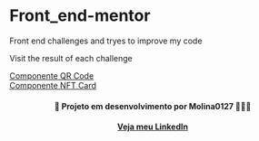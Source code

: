 # Front_end-mentor
Front end challenges and tryes to improve my code

Visit the result of each challenge

<a href="https://molina0127.github.io/Front_end-mentor/qr-code-component-main/">Componente QR Code</a><br>
<a href="https://molina0127.github.io/Front_end-mentor/nft-preview-card-component-main/">Componente NFT Card</a>

<h4 align="center"> 🚧 Projeto em desenvolvimento por Molina0127 👷‍♂️🚧</h4>
<h4 align="center">
<a href="https://www.linkedin.com/in/guilherme-molina-trindade-784bb420a/">Veja meu LinkedIn</a>
</h4>

